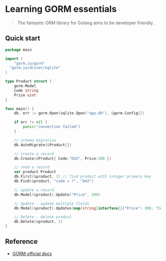 # Learning GORM essentials

> The fantastic ORM library for Golang aims to be developer friendly.

## Quick start

```go
package main

import (
    "gorm.io/gorm"
  "gorm.io/driver/sqlite"
)

type Product struct {
    gorm.Model
    Code string
    Price uint
}

func main() {
    db, err := gorm.Open(sqlite.Open("app.db"), &gorm.Config{})

    if err != nil {
        panic("connection failed")
    }

    // schema migration
    db.AutoMigrate(&Product{})

    // create a record
    db.Create(&Product{ Code:"D42", Price:100 })

    // read a record
    var product Product
    db.First(&product, 1) // find product with integer primary key
    db.Find(&product, "code = ?", "D42")

    // update a record
    db.Model(&product).Update("Price", 200)

    // Update - update multiple fields
    db.Model(&product).Updates(map[string]interface{}{"Price": 200, "Code": "F42"})

    // Delete - delete product
    db.Delete(&product, 1)
}

```

## Reference

- [GORM official docs](https://gorm.io/docs/index.html)
